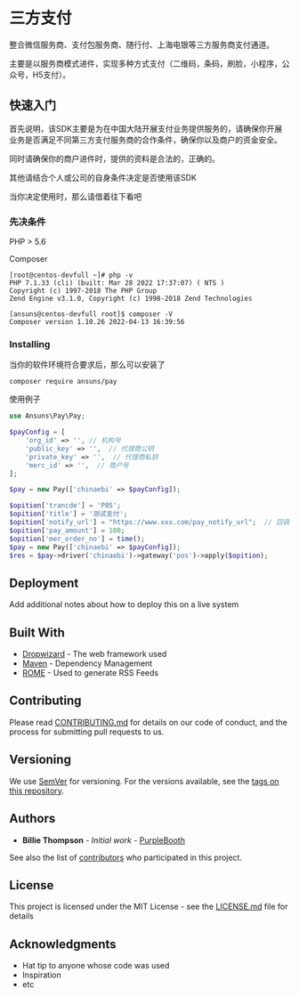 # 三方支付

整合微信服务商、支付包服务商、随行付、上海电银等三方服务商支付通道。

主要是以服务商模式进件，实现多种方式支付（二维码，条码，刷脸，小程序，公众号，H5支付）。
## 快速入门

首先说明，该SDK主要是为在中国大陆开展支付业务提供服务的，请确保你开展业务是否满足不同第三方支付服务商的合作条件，确保你以及商户的资金安全。

同时请确保你的商户进件时，提供的资料是合法的，正确的。

其他请结合个人或公司的自身条件决定是否使用该SDK

当你决定使用时，那么请借着往下看吧

### 先决条件

PHP > 5.6

Composer

```
[root@centos-devfull ~]# php -v
PHP 7.1.33 (cli) (built: Mar 28 2022 17:37:07) ( NTS )
Copyright (c) 1997-2018 The PHP Group
Zend Engine v3.1.0, Copyright (c) 1998-2018 Zend Technologies

[ansuns@centos-devfull root]$ composer -V
Composer version 1.10.26 2022-04-13 16:39:56
```

### Installing

当你的软件环境符合要求后，那么可以安装了
```
composer require ansuns/pay
```
使用例子
```php
use Ansuns\Pay\Pay;

$payConfig = [
    'org_id' => '', // 机构号
    'public_key' => '',  // 代理商公钥
    'private_key' => '',  // 代理商私钥
    'merc_id' => '',  // 商户号
];

$pay = new Pay(['chinaebi' => $payConfig]);

$opition['trancde'] = 'P05';
$opition['title'] = '测试支付';
$opition['notify_url'] = "https://www.xxx.com/pay_notify_url";  // 回调地址
$opition['pay_amount'] = 100;
$opition['mer_order_no'] = time();
$pay = new Pay(['chinaebi' => $payConfig]);
$res = $pay->driver('chinaebi')->gateway('pos')->apply($opition);

``` 

## Deployment

Add additional notes about how to deploy this on a live system

## Built With

* [Dropwizard](http://www.dropwizard.io/1.0.2/docs/) - The web framework used
* [Maven](https://maven.apache.org/) - Dependency Management
* [ROME](https://rometools.github.io/rome/) - Used to generate RSS Feeds

## Contributing

Please read [CONTRIBUTING.md](https://gist.github.com/PurpleBooth/b24679402957c63ec426) for details on our code of conduct, and the process for submitting pull requests to us.

## Versioning

We use [SemVer](http://semver.org/) for versioning. For the versions available, see the [tags on this repository](https://github.com/your/project/tags).

## Authors

* **Billie Thompson** - *Initial work* - [PurpleBooth](https://github.com/ansuns)

See also the list of [contributors](https://github.com/ansuns/project/contributors) who participated in this project.

## License

This project is licensed under the MIT License - see the [LICENSE.md](LICENSE.md) file for details

## Acknowledgments

* Hat tip to anyone whose code was used
* Inspiration
* etc
